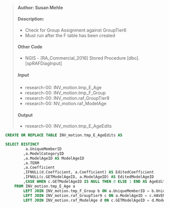 > #### Author: Susan Mehle
> #### Description: 
>  * Check for Group Assignment against GroupTier6
>  * Must run after the F table has been created
> ####  Other Code
>   * NGIS - [RA_Commercial_2016] Stored Procedure [dbo].[spRAFDiagInput]
> 
> #####  Input
>   * research-00: INV_motion.tmp_E_Age
>   * research-00: INV_motion.tmp_F_Group
>   * research-00: INV_motion.raf_GroupTier9
>   * research-00: NV_motion.raf_ModelAge
> 
> ####  Output
>   * research-00: INV_motion.tmp_E_AgeEdits

```SQL
CREATE OR REPLACE TABLE INV_motion.tmp_E_AgeEdits AS

SELECT DISTINCT 
		 a.UniqueMemberID
		,a.ModelCategoryID
		,a.ModelAgeID AS ModelAgeID
		,a.TERM
		,a.Coefficient
		,IFNULL(d.Coefficient, a.Coefficient) AS EditedCoefficient 
		,IFNULL(c.GETModelAgeID, a.ModelAgeID) AS EditedModelAgeID
		,CASE WHEN c.GETModelAgeID IS NULL THEN 0 ELSE 1 END AS AgeEditFlag
	FROM INV_motion.tmp_E_Age a
		LEFT JOIN INV_motion.tmp_F_Group b ON a.UniqueMemberID = b.UniqueMemberID AND a.ModelCategoryID = b.ModelCategoryID
		LEFT JOIN INV_motion.raf_GroupTier9 c ON a.ModelAgeID = c.HAVEModelAgeID AND b.GETModelGroupID = c.HAVEModelGroupID
		LEFT JOIN INV_motion.raf_ModelAge d ON c.GETModelAgeID = d.ModelAgeID	
 ```
